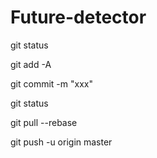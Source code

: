 # Future-detector
git status

git add -A

git commit -m "xxx"

git status

git pull --rebase

git push -u origin master
